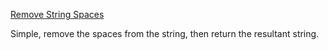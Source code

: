 [Remove String Spaces](https://www.codewars.com/kata/remove-string-spaces)

Simple, remove the spaces from the string, then return the resultant string.

